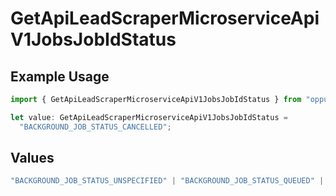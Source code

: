 # GetApiLeadScraperMicroserviceApiV1JobsJobIdStatus

## Example Usage

```typescript
import { GetApiLeadScraperMicroserviceApiV1JobsJobIdStatus } from "oppulence-backend-sdk/models/operations";

let value: GetApiLeadScraperMicroserviceApiV1JobsJobIdStatus =
  "BACKGROUND_JOB_STATUS_CANCELLED";
```

## Values

```typescript
"BACKGROUND_JOB_STATUS_UNSPECIFIED" | "BACKGROUND_JOB_STATUS_QUEUED" | "BACKGROUND_JOB_STATUS_IN_PROGRESS" | "BACKGROUND_JOB_STATUS_COMPLETED" | "BACKGROUND_JOB_STATUS_FAILED" | "BACKGROUND_JOB_STATUS_CANCELLED" | "BACKGROUND_JOB_STATUS_TIMED_OUT"
```